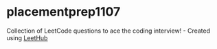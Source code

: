 # placementprep1107
Collection of LeetCode questions to ace the coding interview! - Created using [LeetHub](https://github.com/QasimWani/LeetHub)
